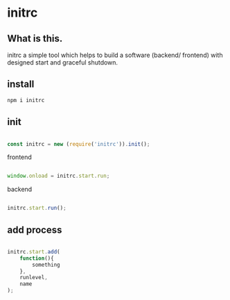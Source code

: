 
# initrc

## What is this.

initrc a simple tool which helps to build a software (backend/ frontend) with designed start and graceful shutdown.

## install

```bash
npm i initrc

```

## init 


```javascript

const initrc = new (require('initrc')).init();

```

frontend


```javascript

window.onload = initrc.start.run;

```

backend

```javascript

initrc.start.run();

```



## add process

```javascript

initrc.start.add(
    function(){
        something
    },
    runlevel,
    name
);


```


